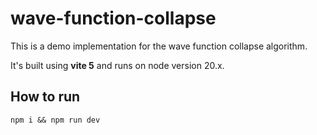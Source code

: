 wave-function-collapse
======================

This is a demo implementation for the wave function collapse algorithm.

It's built using **vite 5** and runs on node version 20.x.

How to run
----------

```
npm i && npm run dev
```

